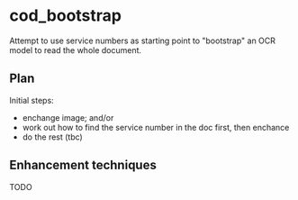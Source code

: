 # cod_bootstrap

Attempt to use service numbers as starting point to "bootstrap" an OCR model to read the whole document.

## Plan

Initial steps:

* enchange image; and/or
* work out how to find the service number in the doc first, then enchance
* do the rest (tbc)

## Enhancement techniques

TODO